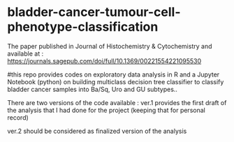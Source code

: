 # bladder-cancer-tumour-cell-phenotype-classification

The paper published in Journal of Histochemistry & Cytochemistry and available at : https://journals.sagepub.com/doi/full/10.1369/00221554221095530

#this repo provides codes on exploratory data analysis in R and a Jupyter Notebook (python) on building multiclass decision tree classifier to classify bladder cancer samples into Ba/Sq, Uro and GU subtypes..

There are two versions of the code available : 
ver.1 provides the first draft of the analysis that I had done for the project (keeping that for personal record)

ver.2 should be considered as finalized version of the analysis
